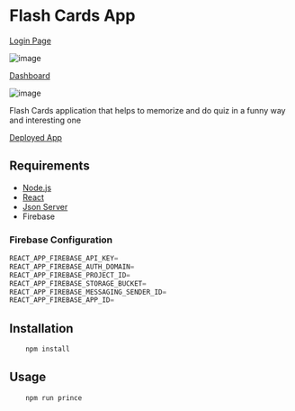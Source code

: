 # Flash Cards App
[Login Page]()

![image](https://user-images.githubusercontent.com/46887030/185991058-cec5ba62-cca4-4a4e-9bb6-8118bcbe56eb.png)

[Dashboard]()

![image](https://user-images.githubusercontent.com/46887030/185991998-9949bc5d-3d8e-4287-8bf2-f4ebaf281e03.png)


Flash Cards application that helps to memorize and do quiz in a funny way and interesting one

[Deployed App](https://flash-card-fe.netlify.app/) 

## Requirements
-   [Node.js](https://nodejs.org/en/)
-   [React](https://reactjs.org/)
-   [Json Server](https://www.json-server.com/)
-   Firebase

### Firebase Configuration

```js
REACT_APP_FIREBASE_API_KEY=
REACT_APP_FIREBASE_AUTH_DOMAIN=
REACT_APP_FIREBASE_PROJECT_ID=
REACT_APP_FIREBASE_STORAGE_BUCKET=
REACT_APP_FIREBASE_MESSAGING_SENDER_ID=
REACT_APP_FIREBASE_APP_ID=
```

## Installation

```bash
    npm install
```

## Usage

```bash
    npm run prince
```
